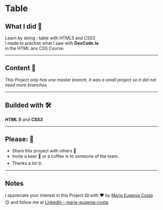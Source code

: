 # Table

## What I did 🚀

Learn by doing : table with HTML5 and CSS3 <br/>
I made to practise what I saw with <strong> DevCode.la </strong> <br/>
in the HTML ans CSS Course.

---

## Content 🚀

_This Project only has one master branch, it was a small project so it did not need more branches._

---

## Builded with 🛠️

_**HTML 5** and **CSS3**_

---

## Please: 🎁

* Share this proyect with others 📢
* Invite a beer 🍺 or a coffee ☕  to someone of the team. 
* Thanks a lot 🤓.

---

## Notes

I appreciate your interest in this Project ⌨️ with ❤️ by [María Eugenia Costa](https://github.com/eugenia1984) 😊 and follow me at [LinkedIn - maria-eugenia-costa](https://www.linkedin.com/in/maria-eugenia-costa/)


